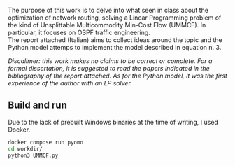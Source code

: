 The purpose of this work is to delve into what seen in class about the optimization of network routing, solving a Linear Programming problem of the kind of Unsplittable Multicommodity Min-Cost Flow (UMMCF). In particular, it focuses on OSPF traffic engineering.  
The report attached (Italian) aims to collect ideas around the topic and the Python model attemps to implement the model described in equation n. 3.

_Discalimer: this work makes no claims to be correct or complete. For a formal dissertation, it is suggested to read the papers indicated in the bibliography of the report attached. As for the Python model, it was the first experience of the author with an LP solver._

## Build and run

Due to the lack of prebuilt Windows binaries at the time of writing, I used Docker.

```sh
docker compose run pyomo
cd workdir/
python3 UMMCF.py
```
